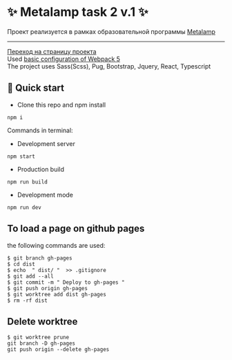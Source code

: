# ✨ Metalamp task 2 v.1 ✨
Проект реализуется в рамках образовательной программы [Metalamp](https://www.metalamp.ru/education)  
<hr>

[Переход на страницу проекта](https://milanick.github.io/hotel-toxin/)  
Used [basic configuration of Webpack 5](https://github.com/MilaNick/webpack-template)  
The project uses Sass(Scss), Pug, Bootstrap, Jquery, React, Typescript

## 🚀 Quick start
- Clone this repo and npm install
```
npm i
```
Commands in terminal:  
- Development server
```
npm start
```
- Production build
```
npm run build
```
- Development mode
```
npm run dev
```

## To load a page on github pages  
the following commands are used:

```
$ git branch gh-pages
$ cd dist
$ echo  " dist/ "  >> .gitignore
$ git add --all
$ git commit -m " Deploy to gh-pages "
$ git push origin gh-pages
$ git worktree add dist gh-pages
$ rm -rf dist
```
## Delete worktree
```
$ git worktree prune
git branch -D gh-pages
git push origin --delete gh-pages
```
